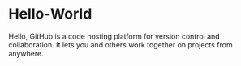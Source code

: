 # Hello-World
Hello,
GitHub is a code hosting platform for version control and collaboration. 
It lets you and others work together on projects from anywhere.
